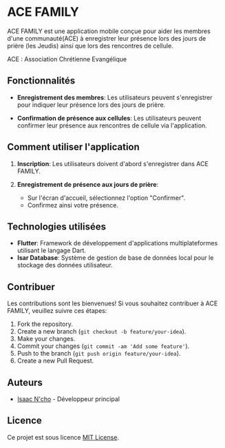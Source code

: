 # ACE FAMILY

ACE FAMILY est une application mobile conçue pour aider les membres d'une communauté(ACE) à enregistrer leur présence lors des jours de prière (les Jeudis) ainsi que lors des rencontres de cellule.

ACE : Association Chrétienne Evangélique

## Fonctionnalités

- **Enregistrement des membres**: Les utilisateurs peuvent s'enregistrer pour indiquer leur présence lors des jours de prière.
  
- **Confirmation de présence aux cellules**: Les utilisateurs peuvent confirmer leur présence aux rencontres de cellule via l'application.

## Comment utiliser l'application

1. **Inscription**: Les utilisateurs doivent d'abord s'enregistrer dans ACE FAMILY.

2. **Enregistrement de présence aux jours de prière**:
   - Sur l'écran d'accueil, sélectionnez l'option "Confirmer".
   - Confirmez ainsi votre présence.

## Technologies utilisées

- **Flutter**: Framework de développement d'applications multiplateformes utilisant le langage Dart.
- **Isar Database**: Système de gestion de base de données local pour le stockage des données utilisateur.

## Contribuer

Les contributions sont les bienvenues! Si vous souhaitez contribuer à ACE FAMILY, veuillez suivre ces étapes:

1. Fork the repository.
2. Create a new branch (`git checkout -b feature/your-idea`).
3. Make your changes.
4. Commit your changes (`git commit -am 'Add some feature'`).
5. Push to the branch (`git push origin feature/your-idea`).
6. Create a new Pull Request.

## Auteurs

- [Isaac N'cho](https://github.com/Isaac1676) - Développeur principal

## Licence

Ce projet est sous licence [MIT License](LICENSE).
